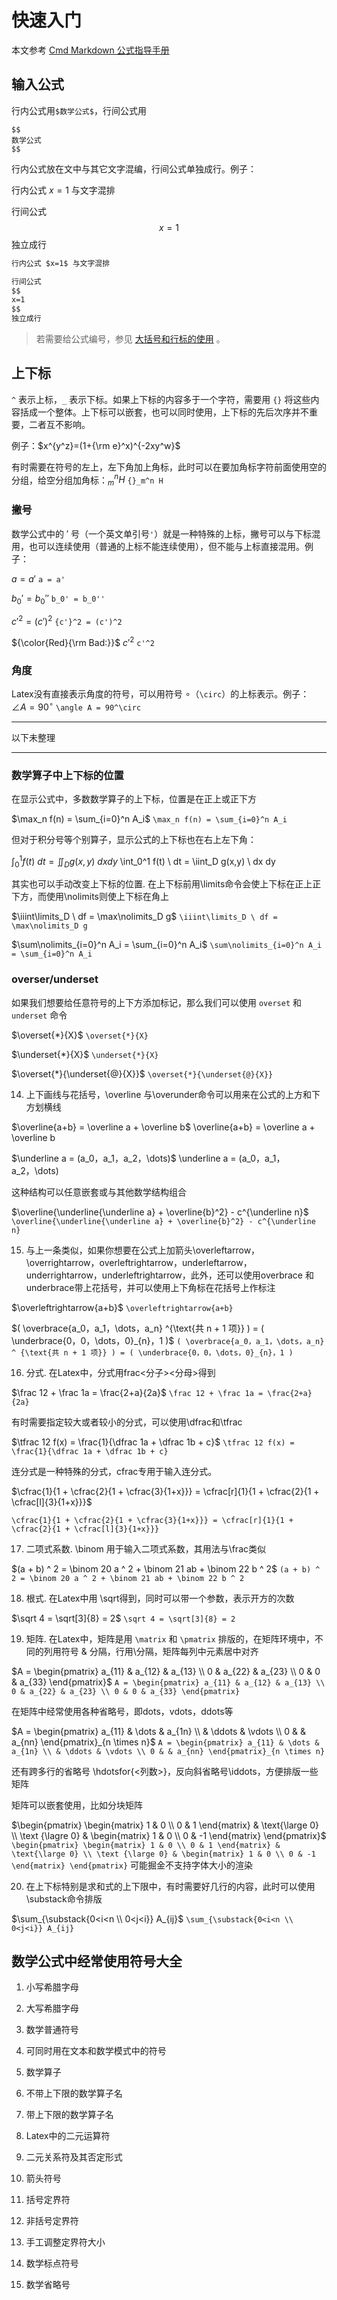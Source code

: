 # 快速入门

本文参考 [Cmd Markdown 公式指导手册](https://www.zybuluo.com/codeep/note/163962)

## 输入公式

行内公式用`$数学公式$`，行间公式用

```plain
$$
数学公式
$$
```

行内公式放在文中与其它文字混编，行间公式单独成行。例子：

行内公式 $x=1$ 与文字混排

行间公式
$$
x=1
$$
独立成行

```markdown
行内公式 $x=1$ 与文字混排

行间公式
$$
x=1
$$
独立成行
```

> 若需要给公式编号，参见 [大括号和行标的使用](#大括号和行标的使用) 。

## 上下标

`^` 表示上标，`_` 表示下标。如果上下标的内容多于一个字符，需要用 `{}` 将这些内容括成一个整体。上下标可以嵌套，也可以同时使用，上下标的先后次序并不重要，二者互不影响。

例子：$x^{y^z}=(1+{\rm e}^x)^{-2xy^w}$

有时需要在符号的左上，左下角加上角标，此时可以在要加角标字符前面使用空的分组，给空分组加角标：${}_m^n H$ `{}_m^n H`

### 撇号

数学公式中的 $'$ 号（一个英文单引号`'`）就是一种特殊的上标，撇号可以与下标混用，也可以连续使用（普通的上标不能连续使用），但不能与上标直接混用。例子：

$a = a'$ `a = a'`

$b_0' = b_0''$ `b_0' = b_0''`

${c'}^2 = (c')^2$ `{c'}^2 = (c')^2`

${\color{Red}{\rm Bad:}}$ $c'^2$ `c'^2`

### 角度

Latex没有直接表示角度的符号，可以用符号 $\circ$（`\circ`）的上标表示。例子：$\angle A = 90^\circ$ `\angle A = 90^\circ`

----------

以下未整理

----------

### 数学算子中上下标的位置

在显示公式中，多数数学算子的上下标，位置是在正上或正下方

$\max_n f(n) = \sum_{i=0}^n A_i$ `\max_n f(n) = \sum_{i=0}^n A_i`

但对于积分号等个别算子，显示公式的上下标也在右上左下角：

$\int_0^1 f(t) \ dt = \iint_D g(x,y) \ dx dy$ \int_0^1 f(t) \ dt = \iint_D g(x,y) \ dx dy

其实也可以手动改变上下标的位置. 在上下标前用\limits命令会使上下标在正上正下方，而使用\nolimits则使上下标在角上

$\iiint\limits_D \ df = \max\nolimits_D g$ `\iiint\limits_D \ df = \max\nolimits_D g`

$\sum\nolimits_{i=0}^n A_i = \sum_{i=0}^n A_i$ `\sum\nolimits_{i=0}^n A_i = \sum_{i=0}^n A_i`

### overser/underset

如果我们想要给任意符号的上下方添加标记，那么我们可以使用 `overset` 和 `underset` 命令

$\overset{*}{X}$ `\overset{*}{X}`

$\underset{*}{X}$ `\underset{*}{X}`

$\overset{*}{\underset{@}{X}}$ `\overset{*}{\underset{@}{X}}`

14. 上下画线与花括号，\overline 与\overunder命令可以用来在公式的上方和下方划横线

$\overline{a+b} = \overline a + \overline b$ \overline{a+b} = \overline a + \overline b

$\underline a = (a_0，a_1，a_2，\dots)$ \underline a = (a_0，a_1，a_2，\dots)

这种结构可以任意嵌套或与其他数学结构组合 

$\overline{\underline{\underline a} + \overline{b}^2} - c^{\underline n}$ `\overline{\underline{\underline a} + \overline{b}^2} - c^{\underline n}`

15. 与上一条类似，如果你想要在公式上加箭头\overleftarrow，\overrightarrow，overleftrightarrow，underleftarrow，underrightarrow，underleftrightarrow，此外，还可以使用overbrace 和underbrace带上花括号，并可以使用上下角标在花括号上作标注

$\overleftrightarrow{a+b}$ `\overleftrightarrow{a+b}`

$( \overbrace{a_0，a_1，\dots，a_n} ^{\text{共 n + 1 项}} ) = ( \underbrace{0，0，\dots，0}_{n}，1 )$ `( \overbrace{a_0，a_1，\dots，a_n} ^ {\text{共 n + 1 项}} ) = ( \underbrace{0，0，\dots，0}_{n}，1 )`

16. 分式. 在Latex中，分式用frac<分子><分母>得到

$\frac 12 + \frac 1a = \frac{2+a}{2a}$ `\frac 12 + \frac 1a = \frac{2+a}{2a}`

有时需要指定较大或者较小的分式，可以使用\dfrac和\tfrac

$\tfrac 12 f(x) = \frac{1}{\dfrac 1a + \dfrac 1b + c}$ `\tfrac 12 f(x) = \frac{1}{\dfrac 1a + \dfrac 1b + c}`

连分式是一种特殊的分式，cfrac专用于输入连分式。

$\cfrac{1}{1 + \cfrac{2}{1 + \cfrac{3}{1+x}}} = \cfrac[r]{1}{1 + \cfrac{2}{1 + \cfrac[l]{3}{1+x}}}$

`\cfrac{1}{1 + \cfrac{2}{1 + \cfrac{3}{1+x}}} = \cfrac[r]{1}{1 + \cfrac{2}{1 + \cfrac[l]{3}{1+x}}}`

17. 二项式系数. \binom 用于输入二项式系数，其用法与\frac类似

$(a + b) ^ 2 = \binom 20 a ^ 2 + \binom 21 ab + \binom 22 b ^ 2$ `(a + b) ^ 2 = \binom 20 a ^ 2 + \binom 21 ab + \binom 22 b ^ 2`

18. 根式. 在Latex中用 \sqrt得到，同时可以带一个参数，表示开方的次数

$\sqrt 4 = \sqrt[3]{8} = 2$ `\sqrt 4 = \sqrt[3]{8} = 2`

19. 矩阵. 在Latex中，矩阵是用 `\matrix` 和 `\pmatrix` 排版的，在矩阵环境中，不同的列用符号 & 分隔，行用\\分隔，矩阵每列中元素居中对齐

$A = \begin{pmatrix} a_{11} & a_{12} & a_{13} \\ 0 & a_{22} & a_{23} \\ 0 & 0 & a_{33} \end{pmatrix}$ `A = \begin{pmatrix} a_{11} & a_{12} & a_{13} \\ 0 & a_{22} & a_{23} \\ 0 & 0 & a_{33} \end{pmatrix}`

在矩阵中经常使用各种省略号，即dots，vdots，ddots等

$A = \begin{pmatrix} a_{11} & \dots & a_{1n} \\ & \ddots & \vdots \\ 0 & & a_{nn} \end{pmatrix}_{n \times n}$ `A = \begin{pmatrix} a_{11} & \dots & a_{1n} \\ & \ddots & \vdots \\ 0 & & a_{nn} \end{pmatrix}_{n \times n}`

还有跨多行的省略号 \hdotsfor{<列数>}，反向斜省略号\iddots，方便排版一些矩阵

矩阵可以嵌套使用，比如分块矩阵

$\begin{pmatrix} \begin{matrix} 1 & 0 \\ 0 & 1 \end{matrix} & \text{\large 0} \\ \text {\lagre 0} & \begin{matrix} 1 & 0 \\ 0 & -1 \end{matrix} \end{pmatrix}$ `\begin{pmatrix} \begin{matrix} 1 & 0 \\ 0 & 1 \end{matrix} & \text{\large 0} \\ \text {\large 0} & \begin{matrix} 1 & 0 \\ 0 & -1 \end{matrix} \end{pmatrix}` 可能掘金不支持字体大小的渲染

20. 在上下标特别是求和式的上下限中，有时需要好几行的内容，此时可以使用\substack命令排版

$\sum_{\substack{0<i<n \\ 0<j<i}} A_{ij}$ `\sum_{\substack{0<i<n \\ 0<j<i}} A_{ij}`

## 数学公式中经常使用符号大全

1. 小写希腊字母

2. 大写希腊字母

3. 数学普通符号

4. 可同时用在文本和数学模式中的符号

5. 数学算子

6. 不带上下限的数学算子名

7. 带上下限的数学算子名

8. Latex中的二元运算符

9. 二元关系符及其否定形式

10. 箭头符号

11. 括号定界符

12. 非括号定界符

13. 手工调整定界符大小

14. 数学标点符号

15. 数学省略号

